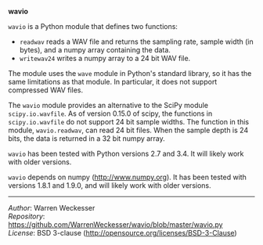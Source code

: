**wavio**

`wavio` is a Python module that defines two functions:

* `readwav` reads a WAV file and returns the sampling rate, sample width
  (in bytes), and a numpy array containing the data.
* `writewav24` writes a numpy array to a 24 bit WAV file.

The module uses the `wave` module in Python's standard library, so it has the
same limitations as that module.  In particular, it does not support compressed
WAV files.

The `wavio` module provides an alternative to the SciPy module `scipy.io.wavfile`.
As of version 0.15.0 of scipy, the functions in `scipy.io.wavfile` do not support
24 bit sample widths.  The function in this module, `wavio.readwav`, can read
24 bit files.  When the sample depth is 24 bits, the data is returned in a 32 bit
numpy array.

`wavio` has been tested with Python versions 2.7 and 3.4.  It will likely
work with older versions.

`wavio` depends on numpy (http://www.numpy.org).  It has been tested with versions 1.8.1
and 1.9.0, and will likely work with older versions.

-----

_Author_:     Warren Weckesser  <br />
_Repository_: https://github.com/WarrenWeckesser/wavio/blob/master/wavio.py  <br />
_License_:    BSD 3-clause (http://opensource.org/licenses/BSD-3-Clause)     <br />
